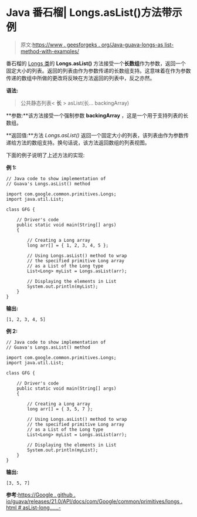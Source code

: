 # Java 番石榴| Longs.asList()方法带示例

> 原文:[https://www . geesforgeks . org/Java-guava-longs-as list-method-with-examples/](https://www.geeksforgeeks.org/java-guava-longs-aslist-method-with-examples/)

番石榴的 [Longs 类](https://www.geeksforgeeks.org/longs-class-guava-java/)的 **Longs.asList()** 方法接受一个**长数组**作为参数，返回一个固定大小的列表。返回的列表由作为参数传递的长数组支持。这意味着在作为参数传递的数组中所做的更改将反映在方法返回的列表中，反之亦然。

**语法:**

> 公共静态列表< **长** > asList(长… backingArray)

**参数:**该方法接受一个强制参数 **backingArray** ，这是一个用于支持列表的长数组。

**返回值:**方法 *Longs.asList()* 返回一个固定大小的列表，该列表由作为参数传递给方法的数组支持。换句话说，该方法返回数组的列表视图。

下面的例子说明了上述方法的实现:

**例 1:**

```
// Java code to show implementation of
// Guava's Longs.asList() method

import com.google.common.primitives.Longs;
import java.util.List;

class GFG {

    // Driver's code
    public static void main(String[] args)
    {

        // Creating a Long array
        long arr[] = { 1, 2, 3, 4, 5 };

        // Using Longs.asList() method to wrap
        // the specified primitive Long array
        // as a List of the Long type
        List<Long> myList = Longs.asList(arr);

        // Displaying the elements in List
        System.out.println(myList);
    }
}
```

**输出:**

```
[1, 2, 3, 4, 5]

```

**例 2:**

```
// Java code to show implementation of
// Guava's Longs.asList() method

import com.google.common.primitives.Longs;
import java.util.List;

class GFG {

    // Driver's code
    public static void main(String[] args)
    {

        // Creating a Long array
        long arr[] = { 3, 5, 7 };

        // Using Longs.asList() method to wrap
        // the specified primitive Long array
        // as a List of the Long type
        List<Long> myList = Longs.asList(arr);

        // Displaying the elements in List
        System.out.println(myList);
    }
}
```

**输出:**

```
[3, 5, 7]

```

**参考:**[https://Google . github . io/guava/releases/21.0/API/docs/com/Google/common/primitives/longs . html # asList-long……-](https://google.github.io/guava/releases/21.0/api/docs/com/google/common/primitives/Longs.html#asList-long...-)